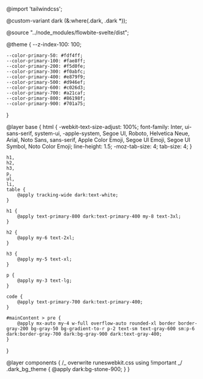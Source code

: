 @import 'tailwindcss';

@custom-variant dark (&:where(.dark, .dark \*));

@source "../node_modules/flowbite-svelte/dist";

@theme {
--z-index-100: 100;

    --color-primary-50: #fdf4ff;
    --color-primary-100: #fae8ff;
    --color-primary-200: #f5d0fe;
    --color-primary-300: #f0abfc;
    --color-primary-400: #e879f9;
    --color-primary-500: #d946ef;
    --color-primary-600: #c026d3;
    --color-primary-700: #a21caf;
    --color-primary-800: #86198f;
    --color-primary-900: #701a75;

}

@layer base {
html {
-webkit-text-size-adjust: 100%;
font-family:
Inter,
ui-sans-serif,
system-ui,
-apple-system,
Segoe UI,
Roboto,
Helvetica Neue,
Arial,
Noto Sans,
sans-serif,
Apple Color Emoji,
Segoe UI Emoji,
Segoe UI Symbol,
Noto Color Emoji;
line-height: 1.5;
-moz-tab-size: 4;
tab-size: 4;
}

    h1,
    h2,
    h3,
    p,
    ul,
    li,
    table {
    	@apply tracking-wide dark:text-white;
    }

    h1 {
    	@apply text-primary-800 dark:text-primary-400 my-8 text-3xl;
    }

    h2 {
    	@apply my-6 text-2xl;
    }

    h3 {
    	@apply my-5 text-xl;
    }

    p {
    	@apply my-3 text-lg;
    }

    code {
    	@apply text-primary-700 dark:text-primary-400;
    }

    #mainContent > pre {
    	@apply mx-auto my-4 w-full overflow-auto rounded-xl border border-gray-200 bg-gray-50 bg-gradient-to-r p-2 text-sm text-gray-600 sm:p-6 dark:border-gray-700 dark:bg-gray-900 dark:text-gray-400;
    }

}

@layer components {
/_ overwrite runeswebkit.css using !important _/
.dark_bg_theme {
@apply dark:bg-stone-900;
}
}
